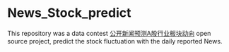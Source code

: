 # News_Stock_predict
This repository was a 
data contest [公开新闻预测A股行业板块动向](https://www.kesci.com/home/task/5cac39ea67205f002bdbf243/content/4) open source project, predict the stock fluctuation with the daily reported News.

